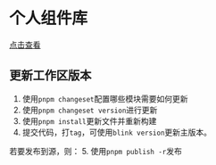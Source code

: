 # 个人组件库

[点击查看](https://blinkjun.github.io/elements/)

## 更新工作区版本

1. 使用`pnpm changeset`配置哪些模块需要如何更新
2. 使用`pnpm changeset version`进行更新
3. 使用`pnpm install`更新文件并重新构建
4. 提交代码，打`tag`，可使用`blink version`更新主版本。

若要发布到源，则： 5. 使用`pnpm publish -r`发布
